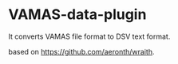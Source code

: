 # VAMAS-data-plugin
It converts VAMAS file format to DSV text format.

based on https://github.com/aeronth/wraith.
